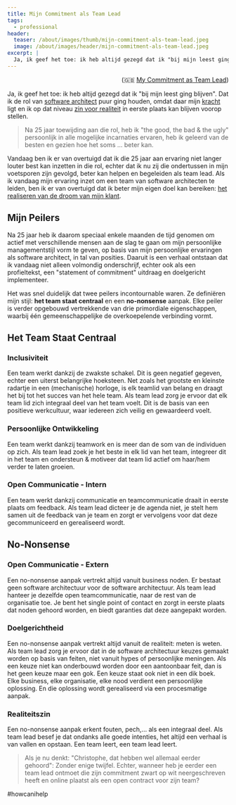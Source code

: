 ```yaml
---
title: Mijn Commitment als Team Lead
tags:
  - professional
header:
  teaser: /about/images/thumb/mijn-commitment-als-team-lead.jpeg
  image: /about/images/header/mijn-commitment-als-team-lead.jpeg
excerpt: |
  Ja, ik geef het toe: ik heb altijd gezegd dat ik "bij mijn leest ging blijven". Dat ik de rol van [software architect](I-Software-Architect) puur ging houden, omdat daar mijn [kracht](Problem-Seeker) ligt en ik op dat niveau [zin voor realiteit](50-Shades-of-Ceremony) in eerste plaats kan blijven voorop stellen.
---
```


<p style="text-align:right">(🇬🇧 <a href="My-Commitment-as-Team-Lead">My Commitment as Team Lead</a>)</p>

Ja, ik geef het toe: ik heb altijd gezegd dat ik "bij mijn leest ging blijven". Dat ik de rol van [software architect](I-Software-Architect) puur ging houden, omdat daar mijn [kracht](Problem-Seeker) ligt en ik op dat niveau [zin voor realiteit](50-Shades-of-Ceremony) in eerste plaats kan blijven voorop stellen.

> Na 25 jaar toewijding aan die rol, heb ik "the good, the bad & the ugly" persoonlijk in alle mogelijke incarnaties ervaren, heb ik geleerd van de besten en gezien hoe het soms ... beter kan.

Vandaag ben ik er van overtuigd dat ik die 25 jaar aan ervaring niet langer louter best kan inzetten in die rol, echter dat ik nu zij die ondertussen in mijn voetsporen zijn gevolgd, beter kan helpen en begeleiden als team lead. Als ik vandaag mijn ervaring inzet om een team van software architecten te leiden, ben ik er van overtuigd dat ik beter mijn eigen doel kan bereiken: [het realiseren van de droom van mijn klant](I-Software-Architect).

## Mijn Peilers

Na 25 jaar heb ik daarom speciaal enkele maanden de tijd genomen om actief met verschillende mensen aan de slag te gaan om mijn persoonlijke managementstijl vorm te geven, op basis van mijn persoonlijke ervaringen als software architect, in tal van posities. Daaruit is een verhaal ontstaan dat ik vandaag niet alleen volmondig onderschrijf, echter ook als een profieltekst, een "statement of commitment" uitdraag en doelgericht implementeer.

Het was snel duidelijk dat twee peilers incontournable waren. Ze definiëren mijn stijl: **het team staat centraal** en een **no-nonsense** aanpak. Elke peiler is verder opgebouwd vertrekkende van drie primordiale eigenschappen, waarbij één gemeenschappelijke de overkoepelende verbinding vormt.

## Het Team Staat Centraal

### Inclusiviteit

Een team werkt dankzij de zwakste schakel. Dit is geen negatief gegeven, echter een uiterst belangrijke hoeksteen. Net zoals het grootste en kleinste radartje in een (mechanische) horloge, is elk teamlid van belang en draagt het bij tot het succes van het hele team. Als team lead zorg je ervoor dat elk team lid zich integraal deel van het team voelt. Dit is de basis van een positieve werkcultuur, waar iedereen zich veilig en gewaardeerd voelt.

### Persoonlijke Ontwikkeling

Een team werkt dankzij teamwork en is meer dan de som van de individuen op zich. Als team lead zoek je het beste in elk lid van het team, integreer dit in het team en ondersteun & motiveer dat team lid actief om haar/hem verder te laten groeien.

### Open Communicatie - Intern

Een team werkt dankzij communicatie en teamcommunicatie draait in eerste plaats om feedback. Als team lead dicteer je de agenda niet, je stelt hem samen uit de feedback van je team en zorgt er vervolgens voor dat deze gecommuniceerd en gerealiseerd wordt.

## No-Nonsense

### Open Communicatie - Extern

Een no-nonsense aanpak vertrekt altijd vanuit business noden. Er bestaat geen software architectuur voor de software architectuur. Als team lead hanteer je dezelfde open teamcommunicatie, naar de rest van de organisatie toe. Je bent het single point of contact en zorgt in eerste plaats dat noden gehoord worden, en biedt garanties dat deze aangepakt worden.

### Doelgerichtheid

Een no-nonsense aanpak vertrekt altijd vanuit de realiteit: meten is weten. Als team lead zorg je ervoor dat in de software architectuur keuzes gemaakt worden op basis van feiten, niet vanuit hypes of persoonlijke meningen. Als een keuze niet kan onderbouwd worden door een aantoonbaar feit, dan is het geen keuze maar een gok. Een keuze staat ook niet in een dik boek. Elke business, elke organisatie, elke nood verdient een persoonlijke oplossing. En die oplossing wordt gerealiseerd via een procesmatige aanpak.

### Realiteitszin

Een no-nonsense aanpak erkent fouten, pech,... als een integraal deel. Als team lead besef je dat ondanks alle goede intenties, het altijd een verhaal is van vallen en opstaan. Een team leert, een team lead leert.

> Als je nu denkt: "Christophe, dat hebben wel allemaal eerder gehoord": Zonder enige twijfel. Echter, wanneer heb je eerder een team lead ontmoet die zijn commitment zwart op wit neergeschreven heeft en online plaatst als een open contract voor zijn team?

&#35;howcanihelp
